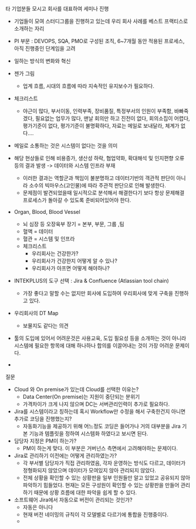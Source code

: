 타 기업분들 모시고 회사를 대표하여 세미나 진행
- 기업들이 모여 스터디그룹을 진행하고 있는데 우리 회사 사례를 베스트 프랙티스로 소개하는 자리
- PI 부문 : DEVOPS, SQA, PMO로 구성된 조직, 6~7개월 동안 적용된 프로세스, 아직 진행중인 단계임을 고려

- 일하는 방식의 변화와 혁신

- 젠가 그림
	- 업계 흐름, 시대의 흐름에 따라 지속적인 유지보수가 필요하다.
- 체크리스트
	- 야근이 많다, 부서이동, 인력부족, 장비품질, 특정부서의 인원이 부족함, 바빠죽겠다, 필요없는 업무가 많다, 맨날 회의만 하고 진전이 없다, 회의소집이 어렵다, 평가기준이 없다, 평가기준이 불명확하다, 자료는 메일로 보내달라, 체계가 없다.... 
- 메일로 소통하는 것은 시스템이 없다는 것을 의미

- 해당 현상들로 인해 비용증가, 생산성 하락, 협업약화, 확대해석 및 인지편향 오류 등의 결과 발생 -> 데이터와 시스템 인프라 부재
	- 이러한 결과는 역할군과 책임이 불분명하고 데이터기반의 객관적 판단이 아니라 소수의 빅마우스(고인물)에 따라 주관적 판단으로 인해 발생한다.
	- 문제점이 발견되었을때 일시적으로 분석해서 해결한다기 보다 항상 문제해결 프로세스가 돌아갈 수 있도록 준비되어있어야 한다.

- Organ, Blood, Blood Vessel
	- 뇌 심장 등 오장육부 장기 = 본부, 부문, 그룹 ,팀
	- 혈액 = 데이터
	- 혈관 = 시스템 및 인프라
	- 체크리스트
		- 우리회사는 건강한가?
		- 우리회사가 건강한지 어떻게 알 수 있나?
		- 우리회사가 아프면 어떻게 해야하나?

- INTEKPLUS의 도구 선택 : Jira & Confluence (Atlassian tool chain)
	- 가장 좋다고 말할 수는 없지만 회사에 도입하여 우리회사에 맞게 구축을 진행하고 있다.

- 우리회사의 DT Map
	- 보물지도 같다는 의견

- 툴의 도입에 있어서 어려운것은 사용교육, 도입 필요성 등을 소개하는 것이 아니라 시스템에 필요한 항목에 대해 하나하나 합의를 이끌어내는 것이 가장 어려운 문제이다.
- 

질문
- Cloud 와 On premise가 있는데 Cloud를 선택한 이유는?
	- Data Center(On premise)는 지원이 중단되는 분위기
	- 가격차이가 크게 나지 않으며 DC는 서버관리인력이 추가로 필요하다.
- Jira를 시스템이라고 칭하는데 혹시 Workflow만 수정을 해서 구축한건지 아니면 추가로 코딩을 진행했는지?
	- 자동화기능을 제공하기 위해 어느정도 코딩은 들어가나 거의 대부분을 Jira 기본 기능과 템플릿을 정하여 시스템화 하였다고 보시면 된다.
- 담당자 지정은 PM이 하는가?
	- PM이 하는게 맞다. 이 부분은 거버넌스 측면에서 고려해야하는 문제이다.
- Jira로 관리하기 이전에는 어떻게 관리하였는가?
	- 각 부서별 담당자가 직접 관리하였음, 각자 운영하는 방식도 다르고, 데이터가 정형화되지 않았으며 데이터가 모여있지 않아 관리되지 않았다.
	- 전체 상황을 확인할 수 있는 상황판을 일부 인원들만 알고 있었고 공유되지 않아 파악하기 힘들었다. 현재는 모든 구성원이 확인할 수 있는 상황판을 만들어 관리하기 때문에 상황 흐름에 대한 파악을 쉽게 할 수 있다.
- 소프트웨어 Jira에서 자동으로 버전이 관리되는 것인가?
	- 자동은 아니다
	- 현재 버전 네이밍의 규칙이 각 모델별로 다르기에 통합을 진행중이다.
	- 
